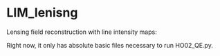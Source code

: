 #  LIM_lenisng

Lensing field reconstruction with line intensity maps:

Right now, it only has absolute basic files necessary to run HO02_QE.py.
